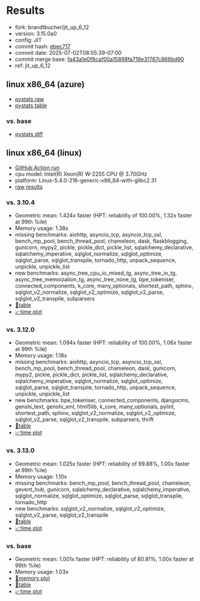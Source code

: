 # Results

- fork: brandtbucher/jit_up_6_12
- version: 3.15.0a0
- config: JIT
- commit hash: [ebec717](https://github.com/brandtbucher/cpython/commit/ebec717)
- commit date: 2025-07-02T08:55:39-07:00
- commit merge base: [fa43a1e0f8caf00a15898fa719e31767c866bd90](https://github.com/python/cpython/commit/fa43a1e0f8caf00a15898fa719e31767c866bd90)
- ref: jit_up_6_12

## linux x86_64 (azure)

- [pystats raw](bm-20250702-azure-x86_64-brandtbucher-jit_up_6_12-3.15.0a0-ebec717-pystats.json)
- [pystats table](bm-20250702-azure-x86_64-brandtbucher-jit_up_6_12-3.15.0a0-ebec717-pystats.md)

### vs. base

- [pystats diff](bm-20250702-azure-x86_64-brandtbucher-jit_up_6_12-3.15.0a0-ebec717-pystats-vs-base.md)

## linux x86_64 (linux)

- [GitHub Action run](https://github.com/faster-cpython/benchmarking/actions/runs/16035125399)
- cpu model: Intel(R) Xeon(R) W-2255 CPU @ 3.70GHz
- platform: Linux-5.4.0-216-generic-x86_64-with-glibc2.31
- [raw results](bm-20250702-linux-x86_64-brandtbucher-jit_up_6_12-3.15.0a0-ebec717.json)

### vs. 3.10.4

- Geometric mean: 1.424x faster (HPT: reliability of 100.00%, 1.32x faster at 99th %ile)
- Memory usage: 1.38x
- missing benchmarks: aiohttp, asyncio_tcp, asyncio_tcp_ssl, bench_mp_pool, bench_thread_pool, chameleon, dask, flaskblogging, gunicorn, mypy2, pickle, pickle_dict, pickle_list, sqlalchemy_declarative, sqlalchemy_imperative, sqlglot_normalize, sqlglot_optimize, sqlglot_parse, sqlglot_transpile, tornado_http, unpack_sequence, unpickle, unpickle_list
- new benchmarks: async_tree_cpu_io_mixed_tg, async_tree_io_tg, async_tree_memoization_tg, async_tree_none_tg, bpe_tokeniser, connected_components, k_core, many_optionals, shortest_path, sphinx, sqlglot_v2_normalize, sqlglot_v2_optimize, sqlglot_v2_parse, sqlglot_v2_transpile, subparsers
- [📄table](bm-20250702-linux-x86_64-brandtbucher-jit_up_6_12-3.15.0a0-ebec717-vs-3.10.4.md)
- [📈time plot](bm-20250702-linux-x86_64-brandtbucher-jit_up_6_12-3.15.0a0-ebec717-vs-3.10.4.svg)

### vs. 3.12.0

- Geometric mean: 1.094x faster (HPT: reliability of 100.00%, 1.06x faster at 99th %ile)
- Memory usage: 1.18x
- missing benchmarks: aiohttp, asyncio_tcp, asyncio_tcp_ssl, bench_mp_pool, bench_thread_pool, chameleon, dask, gunicorn, mypy2, pickle, pickle_dict, pickle_list, sqlalchemy_declarative, sqlalchemy_imperative, sqlglot_normalize, sqlglot_optimize, sqlglot_parse, sqlglot_transpile, tornado_http, unpack_sequence, unpickle, unpickle_list
- new benchmarks: bpe_tokeniser, connected_components, djangocms, genshi_text, genshi_xml, html5lib, k_core, many_optionals, pylint, shortest_path, sphinx, sqlglot_v2_normalize, sqlglot_v2_optimize, sqlglot_v2_parse, sqlglot_v2_transpile, subparsers, thrift
- [📄table](bm-20250702-linux-x86_64-brandtbucher-jit_up_6_12-3.15.0a0-ebec717-vs-3.12.0.md)
- [📈time plot](bm-20250702-linux-x86_64-brandtbucher-jit_up_6_12-3.15.0a0-ebec717-vs-3.12.0.svg)

### vs. 3.13.0

- Geometric mean: 1.025x faster (HPT: reliability of 99.88%, 1.00x faster at 99th %ile)
- Memory usage: 1.10x
- missing benchmarks: bench_mp_pool, bench_thread_pool, chameleon, gevent_hub, gunicorn, sqlalchemy_declarative, sqlalchemy_imperative, sqlglot_normalize, sqlglot_optimize, sqlglot_parse, sqlglot_transpile, tornado_http
- new benchmarks: sqlglot_v2_normalize, sqlglot_v2_optimize, sqlglot_v2_parse, sqlglot_v2_transpile
- [📄table](bm-20250702-linux-x86_64-brandtbucher-jit_up_6_12-3.15.0a0-ebec717-vs-3.13.0.md)
- [📈time plot](bm-20250702-linux-x86_64-brandtbucher-jit_up_6_12-3.15.0a0-ebec717-vs-3.13.0.svg)

### vs. base

- Geometric mean: 1.001x faster (HPT: reliability of 80.81%, 1.00x faster at 99th %ile)
- Memory usage: 1.03x
- [🧠memory plot](bm-20250702-linux-x86_64-brandtbucher-jit_up_6_12-3.15.0a0-ebec717-vs-base-mem.svg)
- [📄table](bm-20250702-linux-x86_64-brandtbucher-jit_up_6_12-3.15.0a0-ebec717-vs-base.md)
- [📈time plot](bm-20250702-linux-x86_64-brandtbucher-jit_up_6_12-3.15.0a0-ebec717-vs-base.svg)

